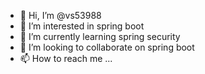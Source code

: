 - 👋 Hi, I’m @vs53988
- 👀 I’m interested in spring boot
- 🌱 I’m currently learning spring security
- 💞️ I’m looking to collaborate on spring boot
- 📫 How to reach me ...

<!---
vs53988/vs53988 is a ✨ special ✨ repository because its `README.md` (this file) appears on your GitHub profile.
You can click the Preview link to take a look at your changes.
--->
